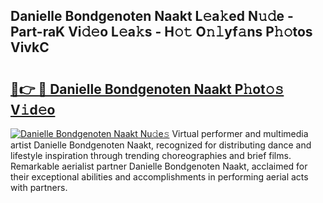 ## Danielle Bondgenoten Naakt L𝚎a𝚔ed N𝚞𝚍e - Part-raK Vi𝚍𝚎o L𝚎a𝚔s - H𝚘𝚝 O𝚗𝚕yf𝚊ns P𝚑𝚘tos VivkC

# <h2><a href="http://kf7by9.oniu.top/?m=Danielle+Bondgenoten+Naakt">🔗👉 🔴 Danielle Bondgenoten Naakt P𝚑ot𝚘𝚜 V𝚒d𝚎o</a></h2>

[![Danielle Bondgenoten Naakt Nu𝚍e𝚜](https://i.imgur.com/0qMVB7G.gif)](http://kf7by9.oniu.top/?m=Danielle+Bondgenoten+Naakt)
Virtual performer and multimedia artist Danielle Bondgenoten Naakt, recognized for distributing dance and lifestyle inspiration through trending choreographies and brief films. Remarkable aerialist partner Danielle Bondgenoten Naakt, acclaimed for their exceptional abilities and accomplishments in performing aerial acts with partners.  

